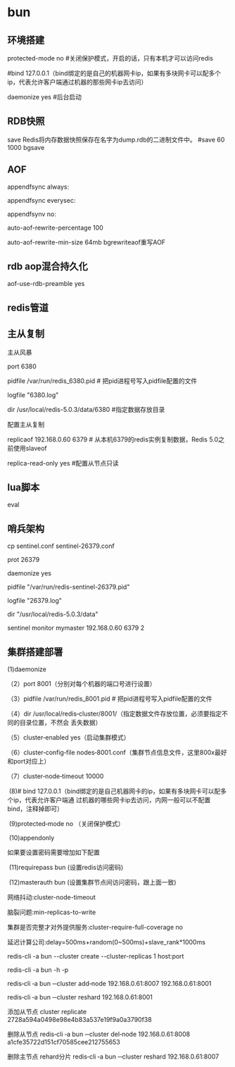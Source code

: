 # bun

## 环境搭建

protected-mode no #关闭保护模式，开启的话，只有本机才可以访问redis

#bind 127.0.0.1（bind绑定的是自己的机器网卡ip，如果有多块网卡可以配多个ip，代表允许客户端通过机器的那些网卡ip去访问）

daemonize yes #后台启动

## RDB快照
save Redis将内存数据快照保存在名字为dump.rdb的二进制文件中。 #save 60 1000
bgsave 
## AOF
appendfsync always: 

appendfsync everysec: 

appendfsynv no:

auto-aof-rewrite-percentage 100 

auto-aof-rewrite-min-size 64mb bgrewriteaof重写AOF
## rdb aop混合持久化
aof-use-rdb-preamble yes
## redis管道

## 主从复制
主从风暴

port 6380

pidfile /var/run/redis_6380.pid # 把pid进程号写入pidfile配置的文件

logfile "6380.log"

dir /usr/local/redis-5.0.3/data/6380 #指定数据存放目录

配置主从复制

replicaof 192.168.0.60 6379 # 从本机6379的redis实例复制数据，Redis 5.0之前使用slaveof

replica-read-only yes #配置从节点只读

## lua脚本
eval

## 哨兵架构

cp sentinel.conf sentinel-26379.conf

prot 26379

daemonize yes

pidfile "/var/run/redis-sentinel-26379.pid"

logfile "26379.log"

dir "/usr/local/redis-5.0.3/data"

sentinel monitor mymaster 192.168.0.60 6379 2

## 集群搭建部署

  (1)daemonize 
  
 （2）port 8001（分别对每个机器的端口号进行设置）
 
 （3）pidfile /var/run/redis_8001.pid # 把pid进程号写入pidfile配置的文件
 
 （4）dir /usr/local/redis‐cluster/8001/（指定数据文件存放位置，必须要指定不同的目录位置，不然会
丢失数据）

 （5）cluster‐enabled yes（启动集群模式）
 
 （6）cluster‐config‐file nodes‐8001.conf（集群节点信息文件，这里800x最好和port对应上）
 
 （7）cluster‐node‐timeout 10000
 
  (8)# bind 127.0.0.1（bind绑定的是自己机器网卡的ip，如果有多块网卡可以配多个ip，代表允许客户端通
过机器的哪些网卡ip去访问，内网一般可以不配置bind，注释掉即可）

  (9)protected‐mode no （关闭保护模式）
  
  (10)appendonly 
  
  如果要设置密码需要增加如下配置
  
  (11)requirepass bun (设置redis访问密码)
  
  (12)masterauth bun (设置集群节点间访问密码，跟上面一致)

网络抖动:cluster-node-timeout

脑裂问题:min-replicas-to-write

集群是否完整才对外提供服务:cluster-require-full-coverage no 

延迟计算公司:delay=500ms+random(0~500ms)+slave_rank*1000ms

redis-cli -a bun --cluster create --cluster-replicas 1 host:port

redis-cli -a bun -h -p

redis‐cli ‐a bun ‐‐cluster add‐node 192.168.0.61:8007 192.168.0.61:8001

redis‐cli ‐a bun ‐‐cluster reshard 192.168.0.61:8001

添加从节点 cluster replicate 2728a594a0498e98e4b83a537e19f9a0a3790f38

删除从节点 redis‐cli ‐a bun ‐‐cluster del‐node 192.168.0.61:8008 a1cfe35722d151cf70585cee212755653

删除主节点 rehard分片 redis‐cli ‐a bun ‐‐cluster reshard 192.168.0.61:8007



